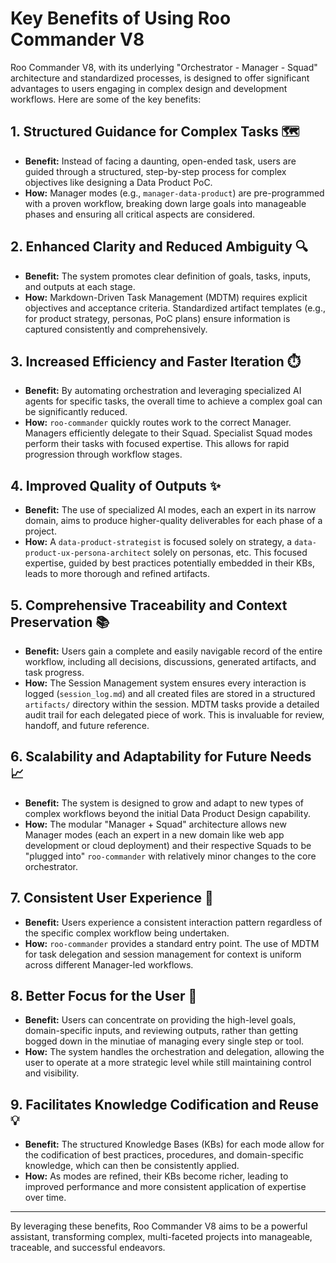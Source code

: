 # Key Benefits of Using Roo Commander V8

Roo Commander V8, with its underlying "Orchestrator - Manager - Squad" architecture and standardized processes, is designed to offer significant advantages to users engaging in complex design and development workflows. Here are some of the key benefits:

## 1. Structured Guidance for Complex Tasks 🗺️
*   **Benefit:** Instead of facing a daunting, open-ended task, users are guided through a structured, step-by-step process for complex objectives like designing a Data Product PoC.
*   **How:** Manager modes (e.g., `manager-data-product`) are pre-programmed with a proven workflow, breaking down large goals into manageable phases and ensuring all critical aspects are considered.

## 2. Enhanced Clarity and Reduced Ambiguity 🔍
*   **Benefit:** The system promotes clear definition of goals, tasks, inputs, and outputs at each stage.
*   **How:** Markdown-Driven Task Management (MDTM) requires explicit objectives and acceptance criteria. Standardized artifact templates (e.g., for product strategy, personas, PoC plans) ensure information is captured consistently and comprehensively.

## 3. Increased Efficiency and Faster Iteration ⏱️
*   **Benefit:** By automating orchestration and leveraging specialized AI agents for specific tasks, the overall time to achieve a complex goal can be significantly reduced.
*   **How:** `roo-commander` quickly routes work to the correct Manager. Managers efficiently delegate to their Squad. Specialist Squad modes perform their tasks with focused expertise. This allows for rapid progression through workflow stages.

## 4. Improved Quality of Outputs ✨
*   **Benefit:** The use of specialized AI modes, each an expert in its narrow domain, aims to produce higher-quality deliverables for each phase of a project.
*   **How:** A `data-product-strategist` is focused solely on strategy, a `data-product-ux-persona-architect` solely on personas, etc. This focused expertise, guided by best practices potentially embedded in their KBs, leads to more thorough and refined artifacts.

## 5. Comprehensive Traceability and Context Preservation 📚
*   **Benefit:** Users gain a complete and easily navigable record of the entire workflow, including all decisions, discussions, generated artifacts, and task progress.
*   **How:** The Session Management system ensures every interaction is logged (`session_log.md`) and all created files are stored in a structured `artifacts/` directory within the session. MDTM tasks provide a detailed audit trail for each delegated piece of work. This is invaluable for review, handoff, and future reference.

## 6. Scalability and Adaptability for Future Needs 📈
*   **Benefit:** The system is designed to grow and adapt to new types of complex workflows beyond the initial Data Product Design capability.
*   **How:** The modular "Manager + Squad" architecture allows new Manager modes (each an expert in a new domain like web app development or cloud deployment) and their respective Squads to be "plugged into" `roo-commander` with relatively minor changes to the core orchestrator.

## 7. Consistent User Experience 🤝
*   **Benefit:** Users experience a consistent interaction pattern regardless of the specific complex workflow being undertaken.
*   **How:** `roo-commander` provides a standard entry point. The use of MDTM for task delegation and session management for context is uniform across different Manager-led workflows.

## 8. Better Focus for the User 🧠
*   **Benefit:** Users can concentrate on providing the high-level goals, domain-specific inputs, and reviewing outputs, rather than getting bogged down in the minutiae of managing every single step or tool.
*   **How:** The system handles the orchestration and delegation, allowing the user to operate at a more strategic level while still maintaining control and visibility.

## 9. Facilitates Knowledge Codification and Reuse 💡
*   **Benefit:** The structured Knowledge Bases (KBs) for each mode allow for the codification of best practices, procedures, and domain-specific knowledge, which can then be consistently applied.
*   **How:** As modes are refined, their KBs become richer, leading to improved performance and more consistent application of expertise over time.

---

By leveraging these benefits, Roo Commander V8 aims to be a powerful assistant, transforming complex, multi-faceted projects into manageable, traceable, and successful endeavors.